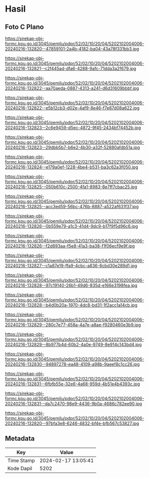 # Hasil

## Foto C Plano

https://sirekap-obj-formc.kpu.go.id/3045/pemilu/pdpr/52/02/10/20/04/5202102004006-20240216-132820--47859101-2a4b-4182-ba04-43a78f331bb3.jpg

https://sirekap-obj-formc.kpu.go.id/3045/pemilu/pdpr/52/02/10/20/04/5202102004006-20240216-132821--c2f445ad-dfa6-4288-9afc-71dda3a2f679.jpg

https://sirekap-obj-formc.kpu.go.id/3045/pemilu/pdpr/52/02/10/20/04/5202102004006-20240216-132822--aa70aeda-0887-4313-a241-d6d31609bbbf.jpg

https://sirekap-obj-formc.kpu.go.id/3045/pemilu/pdpr/52/02/10/20/04/5202102004006-20240216-132822--e5b12cb3-d02e-4af9-8e46-f7e67d08a622.jpg

https://sirekap-obj-formc.kpu.go.id/3045/pemilu/pdpr/52/02/10/20/04/5202102004006-20240216-132823--2c6e9459-d5ec-4872-9f45-2434bf74452b.jpg

https://sirekap-obj-formc.kpu.go.id/3045/pemilu/pdpr/52/02/10/20/04/5202102004006-20240216-132823--29dbb5b7-b6e2-4b30-a32f-52880afdb51a.jpg

https://sirekap-obj-formc.kpu.go.id/3045/pemilu/pdpr/52/02/10/20/04/5202102004006-20240216-132824--e179a0ef-1228-4be4-b531-ba3c62a3f050.jpg

https://sirekap-obj-formc.kpu.go.id/3045/pemilu/pdpr/52/02/10/20/04/5202102004006-20240216-132825--050b610c-2500-4fa1-8983-8e7ff7cbac25.jpg

https://sirekap-obj-formc.kpu.go.id/3045/pemilu/pdpr/52/02/10/20/04/5202102004006-20240216-132825--acc3ed59-56bc-476b-8887-a522af631f37.jpg

https://sirekap-obj-formc.kpu.go.id/3045/pemilu/pdpr/52/02/10/20/04/5202102004006-20240216-132826--0b559e79-a1c3-41d4-9dc9-b17f9f5d96c6.jpg

https://sirekap-obj-formc.kpu.go.id/3045/pemilu/pdpr/52/02/10/20/04/5202102004006-20240216-132826--f2d893aa-f5e8-41a3-ba38-f1f06ecf9e9f.jpg

https://sirekap-obj-formc.kpu.go.id/3045/pemilu/pdpr/52/02/10/20/04/5202102004006-20240216-132827--c1a87e19-ffa9-4cbc-a836-6cbd30e289d1.jpg

https://sirekap-obj-formc.kpu.go.id/3045/pemilu/pdpr/52/02/10/20/04/5202102004006-20240216-132828--97c19140-26b1-49d6-835d-e166e3198fea.jpg

https://sirekap-obj-formc.kpu.go.id/3045/pemilu/pdpr/52/02/10/20/04/5202102004006-20240216-132828--b4d0b20a-1970-4dc8-bd31-1f2acc1a14cb.jpg

https://sirekap-obj-formc.kpu.go.id/3045/pemilu/pdpr/52/02/10/20/04/5202102004006-20240216-132829--280c7e77-458a-4a7e-a8ae-f9280460e3b9.jpg

https://sirekap-obj-formc.kpu.go.id/3045/pemilu/pdpr/52/02/10/20/04/5202102004006-20240216-132829--8b977b4d-60b2-4a0e-9749-8e914c143bd4.jpg

https://sirekap-obj-formc.kpu.go.id/3045/pemilu/pdpr/52/02/10/20/04/5202102004006-20240216-132830--94897278-ea48-4109-a98b-9aeef8c1cc26.jpg

https://sirekap-obj-formc.kpu.go.id/3045/pemilu/pdpr/52/02/10/20/04/5202102004006-20240216-132831--6fbfb55e-32e6-4a68-959d-4b51e4b4393c.jpg

https://sirekap-obj-formc.kpu.go.id/3045/pemilu/pdpr/52/02/10/20/04/5202102004006-20240216-132831--da7c2470-98e9-4436-9b0a-4686c782ee90.jpg

https://sirekap-obj-formc.kpu.go.id/3045/pemilu/pdpr/52/02/10/20/04/5202102004006-20240216-132820--97bfa3e8-6246-4832-bf4e-bfb567c53827.jpg


## Metadata

| Key        | Value               |
| ---------- | ------------------- |
| Time Stamp | 2024-02-17 13:05:41 |
| Kode Dapil | 5202                |



